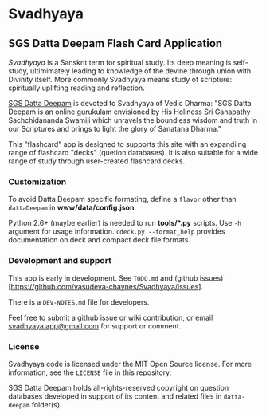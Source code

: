 Svadhyaya
=========

SGS Datta Deepam Flash Card Application
---------------------------------------

*Svadhyaya* is a Sanskrit term for spiritual study. Its deep meaning is
self-study, ultimimately leading to knowledge of the devine through union
with Divinity itself. More commonly Svadhyaya means study of scripture:
spiritually uplifting reading and reflection.

[SGS Datta Deepam](http://www.sgsdattadeepam.org) is devoted to Svadhyaya
of Vedic Dharma: "SGS Datta Deepam is an online gurukulam envisioned by His
Holiness Sri Ganapathy Sachchidananda Swamiji which unravels the boundless
wisdom and truth in our Scriptures and brings to light the glory of
Sanatana Dharma."

This "flashcard" app is designed to supports this site with an expandiing
range of flashcard "decks" (quetion databases). It is also suitable for a wide
range of study through user-created flashcard decks.


### Customization

To avoid Datta Deepam specific formating, define a `flavor` other than `dattaDeepam` in **www/data/config.json**.

Python 2.6+ (maybe earlier) is needed to run **tools/*.py** scripts. Use `-h`
argument for usage information. `cdeck.py --format_help` provides documentation
on deck and compact deck file formats.


### Development and support

This app is early in development.
See `TODO.md` and (github issues)[https://github.com/vasudeva-chaynes/Svadhyaya/issues].

There is a `DEV-NOTES.md` file for developers.

Feel free to submit a github issue or wiki contribution,
or email <svadhyaya.app@gmail.com> for support or comment.


### License

Svadhyaya code is licensed under the MIT Open Source license. For more information,
see the `LICENSE` file in this repository.

SGS Datta Deepam holds all-rights-reserved copyright on question databases developed in
support of its content and related files in `datta-deepam` folder(s).
